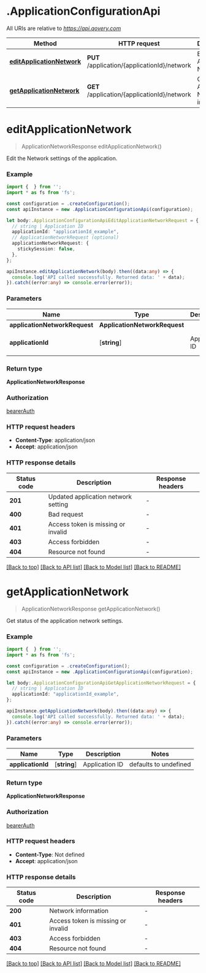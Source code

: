 # .ApplicationConfigurationApi

All URIs are relative to *https://api.qovery.com*

Method | HTTP request | Description
------------- | ------------- | -------------
[**editApplicationNetwork**](ApplicationConfigurationApi.md#editApplicationNetwork) | **PUT** /application/{applicationId}/network | Edit Application Network
[**getApplicationNetwork**](ApplicationConfigurationApi.md#getApplicationNetwork) | **GET** /application/{applicationId}/network | Get Application Network information


# **editApplicationNetwork**
> ApplicationNetworkResponse editApplicationNetwork()

Edit the Network settings of the application.

### Example


```typescript
import {  } from '';
import * as fs from 'fs';

const configuration = .createConfiguration();
const apiInstance = new .ApplicationConfigurationApi(configuration);

let body:.ApplicationConfigurationApiEditApplicationNetworkRequest = {
  // string | Application ID
  applicationId: "applicationId_example",
  // ApplicationNetworkRequest (optional)
  applicationNetworkRequest: {
    stickySession: false,
  },
};

apiInstance.editApplicationNetwork(body).then((data:any) => {
  console.log('API called successfully. Returned data: ' + data);
}).catch((error:any) => console.error(error));
```


### Parameters

Name | Type | Description  | Notes
------------- | ------------- | ------------- | -------------
 **applicationNetworkRequest** | **ApplicationNetworkRequest**|  |
 **applicationId** | [**string**] | Application ID | defaults to undefined


### Return type

**ApplicationNetworkResponse**

### Authorization

[bearerAuth](README.md#bearerAuth)

### HTTP request headers

 - **Content-Type**: application/json
 - **Accept**: application/json


### HTTP response details
| Status code | Description | Response headers |
|-------------|-------------|------------------|
**201** | Updated application network setting |  -  |
**400** | Bad request |  -  |
**401** | Access token is missing or invalid |  -  |
**403** | Access forbidden |  -  |
**404** | Resource not found |  -  |

[[Back to top]](#) [[Back to API list]](README.md#documentation-for-api-endpoints) [[Back to Model list]](README.md#documentation-for-models) [[Back to README]](README.md)

# **getApplicationNetwork**
> ApplicationNetworkResponse getApplicationNetwork()

Get status of the application network settings.

### Example


```typescript
import {  } from '';
import * as fs from 'fs';

const configuration = .createConfiguration();
const apiInstance = new .ApplicationConfigurationApi(configuration);

let body:.ApplicationConfigurationApiGetApplicationNetworkRequest = {
  // string | Application ID
  applicationId: "applicationId_example",
};

apiInstance.getApplicationNetwork(body).then((data:any) => {
  console.log('API called successfully. Returned data: ' + data);
}).catch((error:any) => console.error(error));
```


### Parameters

Name | Type | Description  | Notes
------------- | ------------- | ------------- | -------------
 **applicationId** | [**string**] | Application ID | defaults to undefined


### Return type

**ApplicationNetworkResponse**

### Authorization

[bearerAuth](README.md#bearerAuth)

### HTTP request headers

 - **Content-Type**: Not defined
 - **Accept**: application/json


### HTTP response details
| Status code | Description | Response headers |
|-------------|-------------|------------------|
**200** | Network information |  -  |
**401** | Access token is missing or invalid |  -  |
**403** | Access forbidden |  -  |
**404** | Resource not found |  -  |

[[Back to top]](#) [[Back to API list]](README.md#documentation-for-api-endpoints) [[Back to Model list]](README.md#documentation-for-models) [[Back to README]](README.md)


